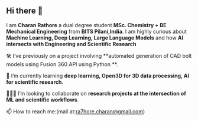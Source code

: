 ## Hi there 👋

<!--
**charanxra7hore/charanxra7hore** is a ✨ _special_ ✨ repository because its `README.md` (this file) appears on your GitHub profile.

Here are some ideas to get you started:

- 🔭 I’m currently working on ...
- 🌱 I’m currently learning ...
- 👯 I’m looking to collaborate on ...
- 🤔 I’m looking for help with ...
- 💬 Ask me about ...
- 📫 How to reach me: ...
- 😄 Pronouns: ...
- ⚡ Fun fact: ...
-->

I am **Charan Rathore** a dual degree student **MSc. Chemistry + BE Mechanical Engineering** from **BITS Pilani,India**.
I am highly curious about **Machine Learning, Deep Learning, Large Language Models** and how **AI intersects with Engineering and Scientific Research**

🛠 I’ve previously on a project involving **automated generation of CAD bolt models using Fusion 360 API using Python **.

🌱 I’m currently learning **deep learning, Open3D for 3D data processing, AI for scientific research**.

🧑‍🤝‍🧑 I’m looking to collaborate on **research projects at the intersection of ML and scientific workflows**.

📫 How to reach me:(mail at:ra7hore.charan@gmail.com)


